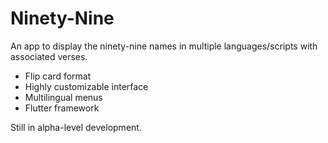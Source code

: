 # Ninety-Nine

An app to display the ninety-nine names in multiple languages/scripts with associated verses. 
* Flip card format
* Highly customizable interface
* Multilingual menus
* Flutter framework

Still in alpha-level development.
